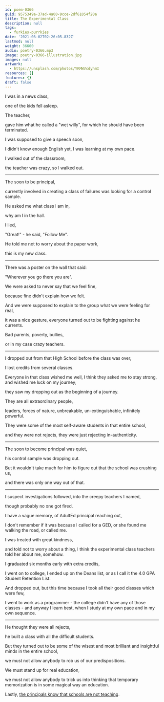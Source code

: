 ```yaml
---
id: poem-0366
guid: 9575349a-37ad-4a00-9cce-2df61054f20a
title: The Experimental Class
description: null
tags:
  - furkies-purrkies
date: '2021-03-02T02:26:05.832Z'
lastmod: null
weight: 36600
audio: poetry-0366.mp3
image: poetry-0366-illustration.jpg
images: null
artwork:
  - https://unsplash.com/photos/YRMWVcdyhmI
resources: []
features: {}
draft: false
---
```


I was in a news class,

one of the kids fell asleep.

The teacher,

gave him what he called a "wet willy", for which he should have been terminated.

I was supposed to give a speech soon,

I didn't know enough English yet, I was learning at my own pace.

I walked out of the classroom,

the teacher was crazy, so I walked out.

---

The soon to be principal,

currently involved in creating a class of failures was looking for a control sample.

He asked me what class I am in,

why am I in the hall.

I lied,

"Great!" - he said, "Follow Me".

He told me not to worry about the paper work,

this is my new class.

---

There was a poster on the wall that said:

"Wherever you go there you are".

We were asked to never say that we feel fine,

because fine didn't explain how we felt.

And we were supposed to explain to the group what we were feeling for real,

it was a nice gesture, everyone turned out to be fighting against he currents.

Bad parents, poverty, bullies,

or in my case crazy teachers.

---

I dropped out from that High School before the class was over,

I lost credits from several classes.

Everyone in that class wished me well, I think they asked me to stay strong, and wished me luck on my journey;

they saw my dropping out as the beginning of a journey.

They are all extraordinary people,

leaders, forces of nature, unbreakable, un-extinguishable, infinitely powerful.

They were some of the most self-aware students in that entire school,

and they were not rejects, they were just rejecting in-authenticity.

---

The soon to become principal was quiet,

his control sample was dropping out.

But it wouldn't take much for him to figure out that the school was crushing us,

and there was only one way out of that.

---

I suspect investigations followed, into the creepy teachers I named,

though probably no one got fired.

I have a vague memory, of AdultEd principal reaching out,

I don't remember if it was because I called for a GED, or she found me walking the road, or called me.

I was treated with great kindness,

and told not to worry about a thing, I think the experimental class teachers told her about me, somehow.

I graduated six months early with extra credits,

I went on to college, I ended up on the Deans list, or as I call it the 4.0 GPA Student Retention List.

And dropped out, but this time because I took all their good classes which were few,

I went to work as a programmer - the college didn't have any of those classes - and anyway I learn best, when I study at my own pace and in my own sequence.

---

He thought they were all rejects,

he built a class with all the difficult students.

But they turned out to be some of the wisest and most brilliant and insightful minds in the entire school,

we must not allow anybody to rob us of our predispositions.

We must stand up for real education,

we must not allow anybody to trick us into thinking that temporary memorization is in some magical way an education.

Lastly, [the principals know that schools are not teaching](https://www.youtube.com/watch?v=fmoor8DwqW4).
